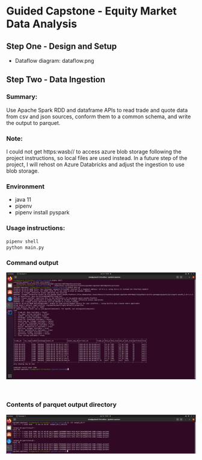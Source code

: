 # Guided Capstone - Equity Market Data Analysis

## Step One -  Design and Setup

- Dataflow diagram: dataflow.png

## Step Two -  Data Ingestion

### Summary:  

Use Apache Spark RDD and dataframe APIs to read trade and quote data from csv and json sources, conform them to a common schema, and write the output to parquet.

### Note:

I could not get https:wasb// to access azure blob storage following the project instructions, so local files are used instead.  In a future step of the project, I will rehost on Azure Databricks and adjust the ingestion to use blob storage. 

### Environment

- java 11
- pipenv
- pipenv install pyspark

### Usage instructions:

```
pipenv shell
python main.py
```

### Command output

![console](./images/VirtualBox_pySpark_16_06_2021_10_20_45.png)

<br>

### Contents of parquet output directory

![outdir](./images/VirtualBox_pySpark_16_06_2021_10_25_35b.png)


